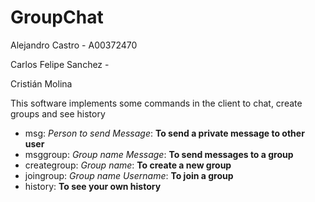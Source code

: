 # GroupChat

Alejandro Castro - A00372470

Carlos Felipe Sanchez -

Cristián Molina

This software implements some commands in the client to chat, create groups and see history

- msg: *Person to send* *Message*: **To send a private message to other user**
- msggroup: *Group name* *Message*: **To send messages to a group**
- creategroup: *Group name*: **To create a new group**
- joingroup: *Group name* *Username*: **To join a group**
- history: **To see your own history**